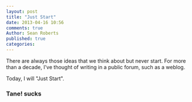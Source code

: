 ```yaml
---
layout: post
title: "Just Start"
date: 2013-04-16 10:56
comments: true
Author: Sean Roberts
published: true
categories: 
---
```


There are always those ideas that we think about but never start. For more than a decade, I've thought of writing in a public forum, such as a weblog.

Today, I will "Just Start".

### Tane! sucks